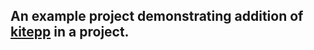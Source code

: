## An example project demonstrating addition of [kitepp](https://github.com/zerodha/cppkiteconnect) in a project.
